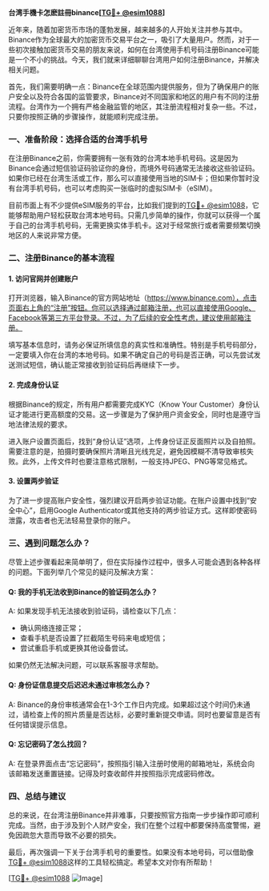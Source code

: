 **台湾手機卡怎麽註冊binance[[TG💪+ @esim1088](https://t.me/s/esim1088)]**

近年来，随着加密货币市场的蓬勃发展，越来越多的人开始关注并参与其中。Binance作为全球最大的加密货币交易平台之一，吸引了大量用户。然而，对于一些初次接触加密货币交易的朋友来说，如何在台湾使用手机号码注册Binance可能是一个不小的挑战。今天，我们就来详细聊聊台湾用户如何注册Binance，并解决相关问题。

首先，我们需要明确一点：Binance在全球范围内提供服务，但为了确保用户的账户安全以及符合各国的监管要求，Binance对不同国家和地区的用户有不同的注册流程。台湾作为一个拥有严格金融监管的地区，其注册流程相对复杂一些。不过，只要你按照正确的步骤操作，就能顺利完成注册。

### **一、准备阶段：选择合适的台湾手机号**

在注册Binance之前，你需要拥有一张有效的台湾本地手机号码。这是因为Binance会通过短信验证码验证你的身份，而境外号码通常无法接收这些验证码。如果你已经在台湾生活或工作，那么可以直接使用当地的SIM卡；但如果你暂时没有台湾手机号码，也可以考虑购买一张临时的虚拟SIM卡（eSIM）。

目前市面上有不少提供eSIM服务的平台，比如我们提到的[TG💪+ @esim1088](https://t.me/s/esim1088)，它能够帮助用户轻松获取台湾本地号码。只需几步简单的操作，你就可以获得一个属于自己的台湾手机号码，无需更换实体手机卡。这对于经常旅行或者需要频繁切换地区的人来说非常方便。

### **二、注册Binance的基本流程**

#### **1. 访问官网并创建账户**
打开浏览器，输入Binance的官方网站地址（https://www.binance.com），点击页面右上角的“注册”按钮。你可以选择通过邮箱注册，也可以直接使用Google、Facebook等第三方平台登录。不过，为了后续的安全性考虑，建议使用邮箱注册。

填写基本信息时，请务必保证所填信息的真实性和准确性。特别是手机号码部分，一定要填入你在台湾的本地号码。如果不确定自己的号码是否正确，可以先尝试发送测试短信，确认能正常接收到验证码后再继续下一步。

#### **2. 完成身份认证**
根据Binance的规定，所有用户都需要完成KYC（Know Your Customer）身份认证才能进行更高额度的交易。这一步骤是为了保护用户资金安全，同时也是遵守当地法律法规的要求。

进入账户设置页面后，找到“身份认证”选项，上传身份证正反面照片以及自拍照。需要注意的是，拍摄时要确保照片清晰且光线充足，避免因模糊不清导致审核失败。此外，上传文件时也要注意格式限制，一般支持JPEG、PNG等常见格式。

#### **3. 设置两步验证**
为了进一步提高账户安全性，强烈建议开启两步验证功能。在账户设置中找到“安全中心”，启用Google Authenticator或其他支持的两步验证方式。这样即使密码泄露，攻击者也无法轻易登录你的账户。

### **三、遇到问题怎么办？**

尽管上述步骤看起来简单明了，但在实际操作过程中，很多人可能会遇到各种各样的问题。下面列举几个常见的疑问及解决方案：

#### **Q: 我的手机无法收到Binance的验证码怎么办？**
A: 如果发现手机无法接收到验证码，请检查以下几点：
- 确认网络连接正常；
- 查看手机是否设置了拦截陌生号码来电或短信；
- 尝试重启手机或更换其他设备尝试。

如果仍然无法解决问题，可以联系客服寻求帮助。

#### **Q: 身份证信息提交后迟迟未通过审核怎么办？**
A: Binance的身份审核通常会在1-3个工作日内完成。如果超过这个时间仍未通过，请检查上传的照片质量是否达标，必要时重新提交申请。同时也要留意是否有任何错误提示信息。

#### **Q: 忘记密码了怎么找回？**
A: 在登录界面点击“忘记密码”，按照指引输入注册时使用的邮箱地址，系统会向该邮箱发送重置链接。记得及时查收邮件并按照指示完成密码修改。

### **四、总结与建议**

总的来说，在台湾注册Binance并非难事，只要按照官方指南一步步操作即可顺利完成。当然，由于涉及到个人财产安全，我们在整个过程中都要保持高度警惕，避免因疏忽大意而导致不必要的损失。

最后，再次强调一下关于台湾手机号的重要性。如果没有本地号码，可以借助像[TG💪+ @esim1088](https://t.me/s/esim1088)这样的工具轻松搞定。希望本文对你有所帮助！

[[TG💪+ @esim1088](https://t.me/s/esim1088) ![Image](https://i.postimg.cc/4NQfJmqS/Snipaste-2025-05-13-00-14-12.png)]